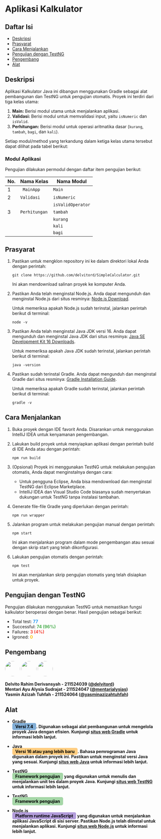 # Aplikasi Kalkulator

## Daftar Isi
- [Deskripsi](#deskripsi)
- [Prasyarat](#prasyarat)
- [Cara Menjalankan](#carai-menjalankan)
- [Pengujian dengan TestNG](#pengujian-dengan-testng)
- [Pengembang](#pengembang)
- [Alat](#alat)

## Deskripsi
Aplikasi Kalkulator Java ini dibangun menggunakan Gradle sebagai alat pembangunan dan TestNG untuk pengujian otomatis. Proyek ini terdiri dari tiga kelas utama:

1. **Main:** Berisi modul utama untuk menjalankan aplikasi.
2. **Validasi:** Berisi modul untuk memvalidasi input, yaitu `isNumeric` dan `isValid`.
3. **Perhitungan:** Berisi modul untuk operasi aritmatika dasar (`kurang`, `tambah`, `bagi`, dan `kali`).

Setiap modul/method yang terkandung dalam ketiga kelas utama tersebut dapat dilihat pada tabel berikut:

### Modul Aplikasi
Pengujian dilakukan permodul dengan daftar item pengujian berikut:

| No. | Nama Kelas    | Nama Modul       |
|-----|---------------|------------------|
| 1   | ` MainApp`    | `Main`           |
| 2   | `Validasi`    | `isNumeric`      |
|     |               | `isValidOperator`|
| 3   | `Perhitungan` | `tambah`         |
|     |               | `kurang`         |
|     |               | `kali`           |
|     |               | `bagi`           |

## Prasyarat

1. Pastikan untuk mengklon repository ini ke dalam direktori lokal Anda dengan perintah:
    ```
    git clone https://github.com/delvitord/SimpleCalculator.git
    ```
   Ini akan mendownload salinan proyek ke komputer Anda.

2. Pastikan Anda telah menginstal Node.js. Anda dapat mengunduh dan menginstal Node.js dari situs resminya: [Node.js Download](https://nodejs.org/).

   Untuk memeriksa apakah Node.js sudah terinstal, jalankan perintah berikut di terminal:
    ```
    node -v
    ```

3. Pastikan Anda telah menginstal Java JDK versi 16. Anda dapat mengunduh dan menginstal Java JDK dari situs resminya: [Java SE Development Kit 16 Downloads](https://www.oracle.com/java/technologies/javase-jdk16-downloads.html).

   Untuk memeriksa apakah Java JDK sudah terinstal, jalankan perintah berikut di terminal:
    ```
    java -version
    ``` 

4. Pastikan sudah terinstal Gradle. Anda dapat mengunduh dan menginstal Gradle dari situs resminya: [Gradle Installation Guide](https://gradle.org/install/).

   Untuk memeriksa apakah Gradle sudah terinstal, jalankan perintah berikut di terminal:
    ```
    gradle -v
    ```

## Cara Menjalankan

1. Buka proyek dengan IDE favorit Anda. Disarankan untuk menggunakan IntelliJ IDEA untuk kenyamanan pengembangan.

2. Lakukan build proyek untuk menyiapkan aplikasi dengan perintah build di IDE Anda atau dengan perintah:
    ```
    npm run build
    ```

3. (Opsional) Proyek ini menggunakan TestNG untuk melakukan pengujian otomatis, Anda dapat menginstalnya dengan cara:
    - Untuk pengguna Eclipse, Anda bisa mendownload dan menginstal TestNG dari Eclipse Marketplace.
    - IntelliJ IDEA dan Visual Studio Code biasanya sudah menyertakan dukungan untuk TestNG tanpa instalasi tambahan.

4. Generate file-file Gradle yang diperlukan dengan perintah:
    ```
    npm run wrapper
    ```

5. Jalankan program untuk melakukan pengujian manual dengan perintah:
    ```
    npm start
    ```
   Ini akan menjalankan program dalam mode pengembangan atau sesuai dengan skrip start yang telah dikonfigurasi.

6. Lakukan pengujian otomatis dengan perintah:
    ```
    npm test
    ```
   Ini akan menjalankan skrip pengujian otomatis yang telah disiapkan untuk proyek.


## Pengujian dengan TestNG
Pengujian dilakukan menggunakan TestNG untuk memastikan fungsi kalkulator beroperasi dengan benar. Hasil pengujian sebagai berikut:

- Total test: <span style="color:#2196F3; font-weight:bold;">77</span>
- Successful: <span style="color:#4CAF50; font-weight:bold;">74 (96%)</span>
- Failures: <span style="color:#F44336; font-weight:bold;">3 (4%)</span>
- Igroned: <span style="color:#FFC107; font-weight:bold;">0</span>

## Pengembang
[<img src="https://github.com/delvitord.png" width="50" style="border-radius:50%">](https://github.com/delvitord)
[<img src="https://github.com/mentarialysias.png" width="50" style="border-radius:50%">](https://github.com/mentarialysias)
[<img src="https://github.com/yasminazizahtuhfah.png" width="50" style="border-radius:50%">](https://github.com/yasminazizahtuhfah)


<b>Delvito Rahim Derivansyah - 211524039 ([@delvitord](https://github.com/delvitord))
<br> Mentari Ayu Alysia Sudrajat - 211524047 ([@mentarialysias](https://github.com/mentarialysias))
<br> Yasmin Azizah Tuhfah - 211524064 ([@yasminazizahtuhfah](https://github.com/yasminazizahtuhfah))
<b>
## Alat
- **Gradle**<br><span style="background-color:#83afd7; color: black; font-weight: bold; padding: 3px 10px; border-radius: 5px;">Versi 7.4</span>. Digunakan sebagai alat pembangunan untuk mengelola proyek Java dengan efisien. Kunjungi [situs web Gradle](https://gradle.org/) untuk informasi lebih lanjut.

- **Java**<br><span style="background-color:#ffcc80; color: black; font-weight: bold; padding: 3px 10px; border-radius: 5px;">Versi 16 atau yang lebih baru</span>. Bahasa pemrograman Java digunakan dalam proyek ini. Pastikan untuk menginstal versi Java yang sesuai. Kunjungi [situs web Java](https://www.java.com/) untuk informasi lebih lanjut.

- **TestNG**<br><span style="background-color:#a5d6a7; color: black; font-weight: bold; padding: 3px 10px; border-radius: 5px;">Framework pengujian</span> yang digunakan untuk menulis dan menjalankan unit tes dalam proyek Java. Kunjungi [situs web TestNG](https://testng.org/) untuk informasi lebih lanjut.
- **TestNG**<br>
<span style="background-color:#a5d6a7; color:black; padding: 5px 10px; border-radius: 5px;">Framework pengujian</span> 

- **Node.js**<br><span style="background-color:#b39ddb; color: black; font-weight: bold; padding: 3px 10px; border-radius: 5px;">Platform runtime JavaScript</span> yang digunakan untuk menjalankan aplikasi JavaScript di sisi server. Pastikan Node.js telah diinstal untuk menjalankan aplikasi. Kunjungi [situs web Node.js](https://nodejs.org/) untuk informasi lebih lanjut.

